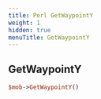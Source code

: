 ```yaml
---
title: Perl GetWaypointY
weight: 1
hidden: true
menuTitle: GetWaypointY
---
```

## GetWaypointY
```perl
$mob->GetWaypointY()
```